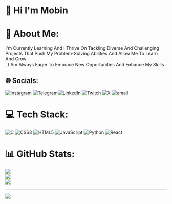 <h1>👋 Hi I'm Mobin<h1/>

# 💫 About Me:
I'm Currently Learning And I Thrive On Tackling Diverse And Challenging Projects That Push My Problem-Solving Abilities And Allow Me To Learn And Grow<br>, I Am Always Eager To Embrace New Opportunities And Enhance My Skills


## 🌐 Socials:
[![Instagram](https://img.shields.io/badge/Instagram-%23E4405F.svg?logo=Instagram&logoColor=white)](https://instagram.com/Mobyiin)
[![Telegram](https://img.shields.io/badge/Telegram-%239146FF.svg?logo=Telegram&logoColor=white)](http://t.me/MobyiinDev)[![LinkedIn](https://img.shields.io/badge/LinkedIn-%230077B5.svg?logo=linkedin&logoColor=white)](https://linkedin.com/in/Mobyiin) [![Twitch](https://img.shields.io/badge/Twitch-%239146FF.svg?logo=Twitch&logoColor=white)](https://twitch.tv/Mobyiin) [![X](https://img.shields.io/badge/X-black.svg?logo=X&logoColor=white)](https://x.com/Mobyiin) [![email](https://img.shields.io/badge/Email-D14836?logo=gmail&logoColor=white)](mailto:mobinyaghooti5@gmail.com) 

# 💻 Tech Stack:
![C](https://img.shields.io/badge/c-%2300599C.svg?style=for-the-badge&logo=c&logoColor=white) ![CSS3](https://img.shields.io/badge/css3-%231572B6.svg?style=for-the-badge&logo=css3&logoColor=white) ![HTML5](https://img.shields.io/badge/html5-%23E34F26.svg?style=for-the-badge&logo=html5&logoColor=white) ![JavaScript](https://img.shields.io/badge/javascript-%23323330.svg?style=for-the-badge&logo=javascript&logoColor=%23F7DF1E) ![Python](https://img.shields.io/badge/python-3670A0?style=for-the-badge&logo=python&logoColor=ffdd54) ![React](https://img.shields.io/badge/react-%2320232a.svg?style=for-the-badge&logo=react&logoColor=%2361DAFB)
# 📊 GitHub Stats:
![](https://github-readme-stats.vercel.app/api?username=Mobyiin&theme=radical&hide_border=false&include_all_commits=true&count_private=false)<br/>
![](https://nirzak-streak-stats.vercel.app/?user=Mobyiin&theme=radical&hide_border=false)<br/>
![](https://github-readme-stats.vercel.app/api/top-langs/?username=Mobyiin&theme=radical&hide_border=false&include_all_commits=true&count_private=false&layout=compact)

---
[![](https://visitcount.itsvg.in/api?id=Mobyiin&icon=0&color=0)](https://visitcount.itsvg.in)

<!-- Proudly created with GPRM ( https://gprm.itsvg.in ) -->
